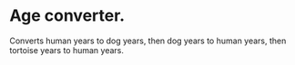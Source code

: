 # Age converter.

Converts human years to dog years, then dog years to human years, then tortoise years to human years.